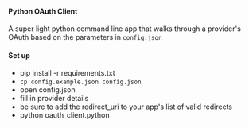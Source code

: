 #### Python OAuth Client

A super light python command line app that walks through a provider's OAuth
based on the parameters in `config.json`

#### Set up

* pip install -r requirements.txt
* `cp config.example.json config.json`
* open config.json
* fill in provider details
* be sure to add the redirect_uri to your app's list of valid redirects
* python oauth_client.python
